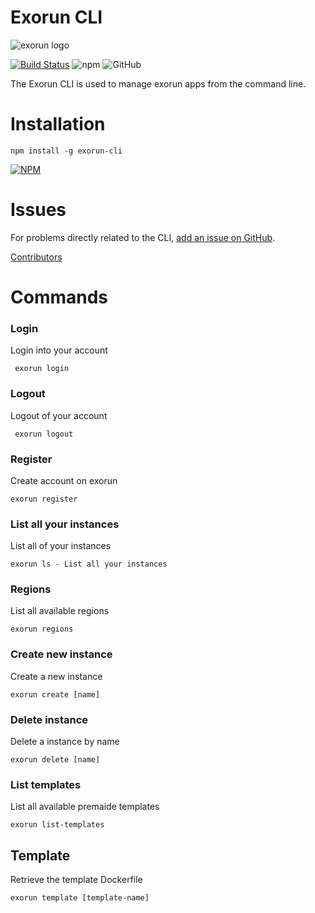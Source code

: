 # Exorun CLI

![exorun logo](https://avatars0.githubusercontent.com/u/65603591?s=200&v=3)

[![Build Status](https://travis-ci.com/exorunltd/exorun-cli.svg?branch=master)](https://travis-ci.com/exorunltd/exorun-cli)
![npm](https://img.shields.io/npm/v/exorun-cli)
![GitHub](https://img.shields.io/github/license/exorunltd/exorun-cli)

The Exorun CLI is used to manage exorun apps from the command line.

# Installation

```
npm install -g exorun-cli
```

[![NPM](https://nodei.co/npm/exorun-cli.png)](https://nodei.co/npm/exorun-cli/)

# Issues

For problems directly related to the CLI, [add an issue on GitHub](https://github.com/exorunltd/exorun-cli/issues/new).

[Contributors](https://github.com/exorunltd/exorun-cli/contributors)

# Commands

### Login

Login into your account

```
 exorun login
```

### Logout

Logout of your account

```
 exorun logout
```

### Register

Create account on exorun

```
exorun register
```

### List all your instances

List all of your instances

```
exorun ls - List all your instances
```

### Regions

List all available regions

```
exorun regions
```

### Create new instance

Create a new instance

```
exorun create [name]
```

### Delete instance

Delete a instance by name

```
exorun delete [name]
```

### List templates

List all available premaide templates

```
exorun list-templates
```

## Template

Retrieve the template Dockerfile

```
exorun template [template-name]
```

